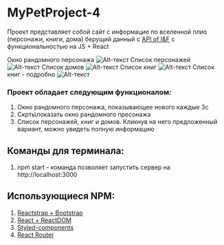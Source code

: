 # MyPetProject-4

Проект представляет собой сайт с информацие по вселенной плио (персонажи, книги, дома) берущий данный с [API of I&F](https://anapioficeandfire.com/) с функциональностью на JS + React

Окно рандомного персонажа
![Alt-текст](https://sun9-44.userapi.com/impg/298xt2a_rl5bBPXTiG5J43sEKu8j4S7wNxcA2w/8zZRzqJJPU0.jpg?size=1141x501&quality=96&sign=b7aa3aa113e0942de7222c2c5c3a28b2&type=album "Рандомный персонаж")
Список персонажей
![Alt-текст](https://sun9-44.userapi.com/impg/298xt2a_rl5bBPXTiG5J43sEKu8j4S7wNxcA2w/8zZRzqJJPU0.jpg?size=1141x501&quality=96&sign=b7aa3aa113e0942de7222c2c5c3a28b2&type=album "Список персонажей")
Список домов
![Alt-текст](https://sun9-44.userapi.com/impg/298xt2a_rl5bBPXTiG5J43sEKu8j4S7wNxcA2w/8zZRzqJJPU0.jpg?size=1141x501&quality=96&sign=b7aa3aa113e0942de7222c2c5c3a28b2&type=album "Список домов")
Список книг
![Alt-текст](https://sun9-44.userapi.com/impg/298xt2a_rl5bBPXTiG5J43sEKu8j4S7wNxcA2w/8zZRzqJJPU0.jpg?size=1141x501&quality=96&sign=b7aa3aa113e0942de7222c2c5c3a28b2&type=album "Список книг")
Список книг - подробно
![Alt-текст](https://sun9-44.userapi.com/impg/298xt2a_rl5bBPXTiG5J43sEKu8j4S7wNxcA2w/8zZRzqJJPU0.jpg?size=1141x501&quality=96&sign=b7aa3aa113e0942de7222c2c5c3a28b2&type=album "Список книг - подробно")

### Проект обладает следующим функционалом:
1) Окно рандомного персонажа, показывающее нового каждые 3с
2) Скрть\показать окно рандомного пресонажа
3) Список персонажей, книг и домов. Кликнув на него предложенный вариант, можно увидеть полную информацию

## Команды для терминала:
1) npm start - команда позволяет запустить сервер на http://localhost:3000 

## Использующиеся NPM:
1) [Reactstrap + Bootstrap](https://reactstrap.github.io/)
2) [React + ReactDOM](https://github.com/facebook/react)
3) [Styled-components](https://styled-components.com/)
4) [React Router](https://github.com/ReactTraining/react-router#readme)
